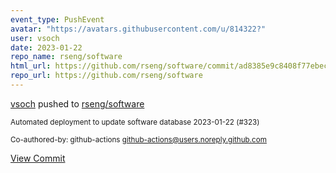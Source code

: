 ```yaml
---
event_type: PushEvent
avatar: "https://avatars.githubusercontent.com/u/814322?"
user: vsoch
date: 2023-01-22
repo_name: rseng/software
html_url: https://github.com/rseng/software/commit/ad8385e9c8408f77ebec14cbed965c8c3380c372
repo_url: https://github.com/rseng/software
---
```


<a href='https://github.com/vsoch' target='_blank'>vsoch</a> pushed to <a href='https://github.com/rseng/software' target='_blank'>rseng/software</a>

<small>Automated deployment to update software database 2023-01-22 (#323)

Co-authored-by: github-actions <github-actions@users.noreply.github.com></small>

<a href='https://github.com/rseng/software/commit/ad8385e9c8408f77ebec14cbed965c8c3380c372' target='_blank'>View Commit</a>